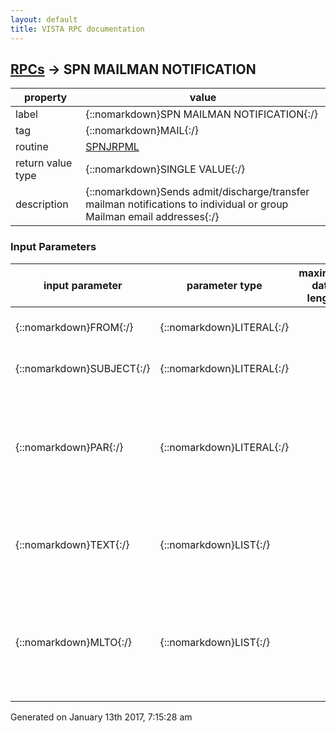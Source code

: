 ```yaml
---
layout: default
title: VISTA RPC documentation
---
```




## [RPCs](TableOfContent.md) &#8594; SPN MAILMAN NOTIFICATION 

 property | value 
--- | --- 
 label | {::nomarkdown}SPN MAILMAN NOTIFICATION{:/}
 tag | {::nomarkdown}MAIL{:/}
 routine | [SPNJRPML](http://code.osehra.org/dox/Routine_SPNJRPML_source.html)
 return value type | {::nomarkdown}SINGLE VALUE{:/}
 description | {::nomarkdown}Sends admit/discharge/transfer mailman notifications to individual or group Mailman email addresses{:/}

### Input Parameters

| input parameter | parameter type | maximum data length | required | description | 
| --- | --- | --- | --- | --- | 
| {::nomarkdown}FROM{:/} | {::nomarkdown}LITERAL{:/} |  |  | {::nomarkdown}DUZ of the user initiating the notification {:/} | 
| {::nomarkdown}SUBJECT{:/} | {::nomarkdown}LITERAL{:/} |  |  | {::nomarkdown}Subject of mailman notification{:/} | 
| {::nomarkdown}PAR{:/} | {::nomarkdown}LITERAL{:/} |  |  | {::nomarkdown}Four options, set to 1 if chosen (1^1^1^1):                            PIECE 1 - Priority                            PIECE 2 - Information only                            PIECE 3 - Confirmation required                            PIECE 4 - Copy in 'IN' basket{:/} | 
| {::nomarkdown}TEXT{:/} | {::nomarkdown}LIST{:/} |  |  | {::nomarkdown}An array format TEXT(1...n) containing the email message in 1 or more lines (limit to 80 chars per line){:/} | 
| {::nomarkdown}MLTO{:/} | {::nomarkdown}LIST{:/} |  |  | {::nomarkdown}An array format MLTO(1...n) containing the recipients of the email in,     and the recipient can be in the form of mail group names and/or     employee names.{:/} | 




 Generated on January 13th 2017, 7:15:28 am